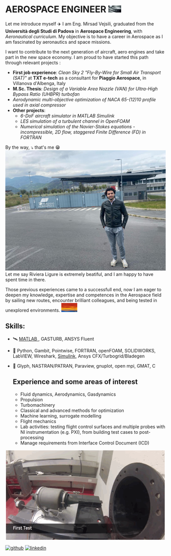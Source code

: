 # AEROSPACE ENGINEER <img src="https://github.com/vejsili/vejsili/blob/main/gif/gif_001_CompressorBlades.gif" width=40>

Let me introduce myself :airplane: I am Eng. Mirsad Vejsili, graduated from the **Università degli Studi di Padova** in **Aerospace Engineering**, with *Aeronautical curriculum*. My objective is to have a career in Aerospace as I am fascinated by aeronautics and space missions.

I want to contribute to the next generation of aircraft, aero engines and take part in the new space economy.
I am proud to have started this path through relevant projects :


* **First job experience**: _Clean Sky 2 "Fly-By-Wire for Small Air Transport (SAT)"_ at **TXT e-tech** as a consultant for **Piaggio Aerospace**, in Villanova d'Albenga, Italy
* **M.Sc. Thesis**: _Design of a Variable Area Nozzle (VAN) for Ultra-High Bypass Ratio (UHBPR) turbofan_
* _Aerodynamic multi-objective optimization of NACA 65-(12)10 profile used in axial compressor_
* **Other projects**: 
    * _6-DoF aircraft simulator in MATLAB Simulink_
    * _LES simulation of a turbulent channel in OpenFOAM_
    * _Numerical simulation of the Navier-Stokes equations - incompressible, 2D flow, staggered Finite Difference (FD) in FORTRAN_

By the way, :arrow_heading_down: that's me :grin: 
![Me](https://github.com/vejsili/vejsili/blob/main/images/image_001_PA.jpg)
Let me say Riviera Ligure is extremely beatiful, and I am happy to have spent time in there.


Those previous experiences came to a successfull end, now I am eager to deepen my knowledge, expertise and competences in the Aerospace field by sailing new routes, encounter brilliant colleagues, and being tested in unexplored environments.  <img src="https://github.com/vejsili/vejsili/blob/main/gif/gif_002_NewRoutes.gif"  width=50 >





## Skills: 
* :artificial_satellite: [MATLAB ](https://github.com/vejsili/vejsili/blob/main/Vejsili_Mirsad_MATLAB.pdf), GASTURB, ANSYS Fluent
* :helicopter: Python, Gambit, Pointwise, FORTRAN, openFOAM, SOLIDWORKS, LabVIEW, Wireshark, [Simulink](https://github.com/vejsili/voyager), Ansys CFX/Turbogrid/Bladegen
* :ship: Glyph, NASTRAN/PATRAN, Paraview, gnuplot, open mpi, GMAT, C

  ## Experience and some areas of interest
  * Fluid dynamics, Aerodynamics, Gasdynamics
  * Propulsion
  * Turbomachinery
  * Classical and advanced methods for optimization
  * Machine learning, surrogate modelling
  * Flight mechanics
  * Lab activities: testing flight control surfaces and multiple probes with NI instrumentation (e.g. PXI), from building test cases to post-processing 
  * Manage requirements from Interface Control Document (ICD) 

 <p align="center">
  <img src="https://github.com/vejsili/vejsili/blob/main/gif/gif_003_EngineTest.gif" >
</p>


[<img src='https://cdn.jsdelivr.net/npm/simple-icons@3.0.1/icons/github.svg' alt='github' height='40'>](https://github.com/vejsili)  [<img src='https://cdn.jsdelivr.net/npm/simple-icons@3.0.1/icons/linkedin.svg' alt='linkedin' height='40'>](https://www.linkedin.com/in/mirsad-vejsili-563538199)  

